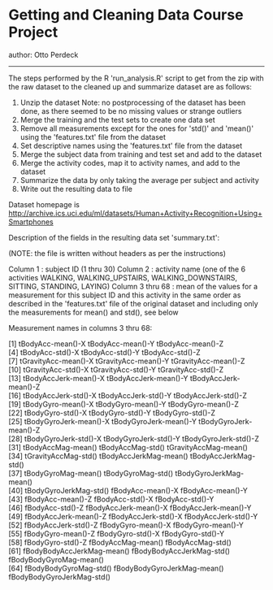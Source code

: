# Getting and Cleaning Data Course Project

author: Otto Perdeck

---

The steps performed by the R 'run_analysis.R' script to get from the zip with the raw dataset
to the cleaned up and summarize dataset are as follows:

1. Unzip the dataset 
    Note: no postprocessing of the dataset has been done, as there seemed to be no
    missing values or strange outliers
2. Merge the training and the test sets to create one data set
3. Remove all measurements except for the ones for 'std()' and 'mean()'
    using the 'features.txt' file from the dataset
4. Set descriptive names using the 'features.txt' file from the dataset
5. Merge the subject data from training and test set and add to the dataset
6. Merge the activity codes, map it to activity names, and add to the dataset
7. Summarize the data by only taking the average per subject and activity 
8. Write out the resulting data to file

Dataset homepage is http://archive.ics.uci.edu/ml/datasets/Human+Activity+Recognition+Using+Smartphones

Description of the fields in the resulting data set 'summary.txt':

(NOTE: the file is written without headers as per the instructions)

Column 1 : subject ID (1 thru 30)
Column 2 : activity name (one of the 6 activities WALKING, WALKING_UPSTAIRS, WALKING_DOWNSTAIRS,
           SITTING, STANDING, LAYING)
Column 3 thru 68 : mean of the values for a measurement for this subject ID and this activity
           in the same order as described in the 'features.txt' file of the original dataset
           and including only the measurements for mean() and std(), see below

Measurement names in columns 3 thru 68:

 [1] tBodyAcc-mean()-X           tBodyAcc-mean()-Y           tBodyAcc-mean()-Z          
 [4] tBodyAcc-std()-X            tBodyAcc-std()-Y            tBodyAcc-std()-Z           
 [7] tGravityAcc-mean()-X        tGravityAcc-mean()-Y        tGravityAcc-mean()-Z       
[10] tGravityAcc-std()-X         tGravityAcc-std()-Y         tGravityAcc-std()-Z        
[13] tBodyAccJerk-mean()-X       tBodyAccJerk-mean()-Y       tBodyAccJerk-mean()-Z      
[16] tBodyAccJerk-std()-X        tBodyAccJerk-std()-Y        tBodyAccJerk-std()-Z       
[19] tBodyGyro-mean()-X          tBodyGyro-mean()-Y          tBodyGyro-mean()-Z         
[22] tBodyGyro-std()-X           tBodyGyro-std()-Y           tBodyGyro-std()-Z          
[25] tBodyGyroJerk-mean()-X      tBodyGyroJerk-mean()-Y      tBodyGyroJerk-mean()-Z     
[28] tBodyGyroJerk-std()-X       tBodyGyroJerk-std()-Y       tBodyGyroJerk-std()-Z      
[31] tBodyAccMag-mean()          tBodyAccMag-std()           tGravityAccMag-mean()      
[34] tGravityAccMag-std()        tBodyAccJerkMag-mean()      tBodyAccJerkMag-std()      
[37] tBodyGyroMag-mean()         tBodyGyroMag-std()          tBodyGyroJerkMag-mean()    
[40] tBodyGyroJerkMag-std()      fBodyAcc-mean()-X           fBodyAcc-mean()-Y          
[43] fBodyAcc-mean()-Z           fBodyAcc-std()-X            fBodyAcc-std()-Y           
[46] fBodyAcc-std()-Z            fBodyAccJerk-mean()-X       fBodyAccJerk-mean()-Y      
[49] fBodyAccJerk-mean()-Z       fBodyAccJerk-std()-X        fBodyAccJerk-std()-Y       
[52] fBodyAccJerk-std()-Z        fBodyGyro-mean()-X          fBodyGyro-mean()-Y         
[55] fBodyGyro-mean()-Z          fBodyGyro-std()-X           fBodyGyro-std()-Y          
[58] fBodyGyro-std()-Z           fBodyAccMag-mean()          fBodyAccMag-std()          
[61] fBodyBodyAccJerkMag-mean()  fBodyBodyAccJerkMag-std()   fBodyBodyGyroMag-mean()    
[64] fBodyBodyGyroMag-std()      fBodyBodyGyroJerkMag-mean() fBodyBodyGyroJerkMag-std() 





